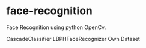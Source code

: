 # face-recognition
Face Recognition using python OpenCv.


CascadeClassifier
LBPHFaceRecognizer
Own Dataset
